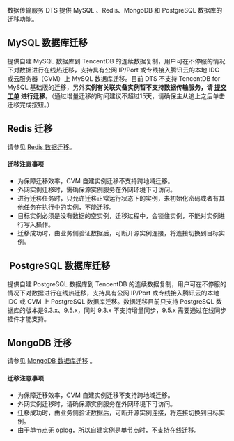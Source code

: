 数据传输服务 DTS 提供 MySQL 、Redis、MongoDB 和 PostgreSQL 数据库的迁移功能。

## MySQL 数据库迁移
提供自建 MySQL 数据库到 TencentDB 的连续数据复制，用户可在不停服的情况下对数据进行在线热迁移，支持具有公网 IP/Port 或专线接入腾讯云的本地 IDC 或云服务器（CVM）上 MySQL 数据库迁移。目前 DTS 不支持 TencentDB for MySQL 基础版的迁移，另外**实例有关联灾备实例暂不支持数据传输服务，请 [提交工单](https://console.cloud.tencent.com/workorder/category) 进行迁移**。（通过增量迁移的时间建议不超过15天，请确保主从追上之后单击迁移完成按钮。）<!--请参见 [MySQL 数据迁移](https://intl.cloud.tencent.com/document/product/571/13728)()-->

## Redis 迁移
请参见 [Redis 数据迁移](https://intl.cloud.tencent.com/document/product/571/13749)。

#### 迁移注意事项
- 为保障迁移效率，CVM 自建实例迁移不支持跨地域迁移。
- 外网实例迁移时，需确保源实例服务在外网环境下可访问。
- 进行迁移任务时，只允许迁移正常运行状态下的实例，未初始化密码或者有其他任务在执行中的实例，不能迁移。
- 目标实例必须是没有数据的空实例，迁移过程中，会锁住实例，不能对实例进行写入操作。
- 迁移成功时，由业务侧验证数据后，可断开源实例连接，将连接切换到目标实例。

##  PostgreSQL 数据库迁移
提供自建 PostgreSQL 数据库到 TencentDB 的连续数据复制，用户可在不停服的情况下对数据进行在线热迁移，支持具有公网 IP/Port 或专线接入腾讯云的本地 IDC 或 CVM 上 PostgreSQL 数据库迁移。数据迁移目前只支持 PostgreSQL 数据库的版本是9.3.x、9.5.x，同时 9.3.x 不支持增量同步，9.5.x 需要通过在线同步插件才能支持。<!--请参见 [PostgreSQL 数据迁移](https://intl.cloud.tencent.com/document/product/571/16309)。()-->


## MongoDB 迁移
请参见 [MongoDB 数据库迁移](https://intl.cloud.tencent.com/document/product/571/32951) 。

#### 迁移注意事项
- 为保障迁移效率，CVM 自建实例迁移不支持跨地域迁移。
- 外网实例迁移时，请确保源实例服务在外网环境下可访问。
- 迁移成功时，由业务侧验证数据后，可断开源实例连接，将连接切换到目标实例。
- 由于单节点无 oplog，所以自建实例是单节点时，不支持在线迁移。
